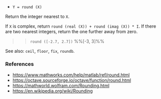 - `Y = round (X)`

Return the integer nearest to `X`.

If `X` is complex, return `round (real (X)) + round (imag (X)) * I`. If there
are two nearest integers, return the one further away from zero.

> > `round ([-2.7, 2.7])` %%[-3, 3]%%

See also: `ceil`, `floor`, `fix`, `roundb`.

### References

- https://www.mathworks.com/help/matlab/ref/round.html
- https://octave.sourceforge.io/octave/function/round.html
- https://mathworld.wolfram.com/Rounding.html
- https://en.wikipedia.org/wiki/Rounding
